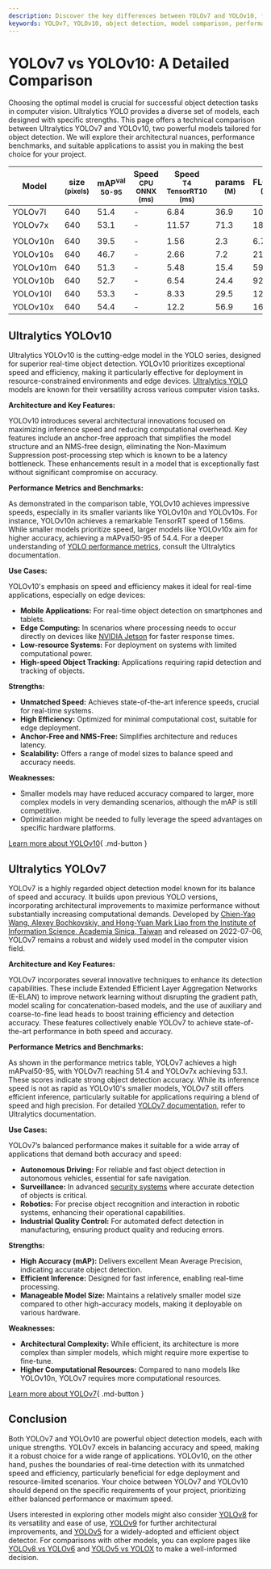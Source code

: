```yaml
---
description: Discover the key differences between YOLOv7 and YOLOv10, from architecture to performance benchmarks, to choose the optimal model for your needs.
keywords: YOLOv7, YOLOv10, object detection, model comparison, performance benchmarks, computer vision, Ultralytics YOLO, edge deployment, real-time AI
---
```


# YOLOv7 vs YOLOv10: A Detailed Comparison

Choosing the optimal model is crucial for successful object detection tasks in computer vision. Ultralytics YOLO provides a diverse set of models, each designed with specific strengths. This page offers a technical comparison between Ultralytics YOLOv7 and YOLOv10, two powerful models tailored for object detection. We will explore their architectural nuances, performance benchmarks, and suitable applications to assist you in making the best choice for your project.

<script async src="https://cdn.jsdelivr.net/npm/chart.js@3.9.1/dist/chart.min.js"></script>
<script defer src="../../javascript/benchmark.js"></script>

<canvas id="modelComparisonChart" width="1024" height="400" active-models='["YOLOv7", "YOLOv10"]'></canvas>

| Model    | size<br><sup>(pixels) | mAP<sup>val<br>50-95 | Speed<br><sup>CPU ONNX<br>(ms) | Speed<br><sup>T4 TensorRT10<br>(ms) | params<br><sup>(M) | FLOPs<br><sup>(B) |
| -------- | --------------------- | -------------------- | ------------------------------ | ----------------------------------- | ------------------ | ----------------- |
| YOLOv7l  | 640                   | 51.4                 | -                              | 6.84                                | 36.9               | 104.7             |
| YOLOv7x  | 640                   | 53.1                 | -                              | 11.57                               | 71.3               | 189.9             |
|          |                       |                      |                                |                                     |                    |                   |
| YOLOv10n | 640                   | 39.5                 | -                              | 1.56                                | 2.3                | 6.7               |
| YOLOv10s | 640                   | 46.7                 | -                              | 2.66                                | 7.2                | 21.6              |
| YOLOv10m | 640                   | 51.3                 | -                              | 5.48                                | 15.4               | 59.1              |
| YOLOv10b | 640                   | 52.7                 | -                              | 6.54                                | 24.4               | 92.0              |
| YOLOv10l | 640                   | 53.3                 | -                              | 8.33                                | 29.5               | 120.3             |
| YOLOv10x | 640                   | 54.4                 | -                              | 12.2                                | 56.9               | 160.4             |

## Ultralytics YOLOv10

Ultralytics YOLOv10 is the cutting-edge model in the YOLO series, designed for superior real-time object detection. YOLOv10 prioritizes exceptional speed and efficiency, making it particularly effective for deployment in resource-constrained environments and edge devices. [Ultralytics YOLO](https://www.ultralytics.com/yolo) models are known for their versatility across various computer vision tasks.

**Architecture and Key Features:**

YOLOv10 introduces several architectural innovations focused on maximizing inference speed and reducing computational overhead. Key features include an anchor-free approach that simplifies the model structure and an NMS-free design, eliminating the Non-Maximum Suppression post-processing step which is known to be a latency bottleneck. These enhancements result in a model that is exceptionally fast without significant compromise on accuracy.

**Performance Metrics and Benchmarks:**

As demonstrated in the comparison table, YOLOv10 achieves impressive speeds, especially in its smaller variants like YOLOv10n and YOLOv10s. For instance, YOLOv10n achieves a remarkable TensorRT speed of 1.56ms. While smaller models prioritize speed, larger models like YOLOv10x aim for higher accuracy, achieving a mAPval50-95 of 54.4. For a deeper understanding of [YOLO performance metrics](https://docs.ultralytics.com/guides/yolo-performance-metrics/), consult the Ultralytics documentation.

**Use Cases:**

YOLOv10's emphasis on speed and efficiency makes it ideal for real-time applications, especially on edge devices:

- **Mobile Applications:** For real-time object detection on smartphones and tablets.
- **Edge Computing:** In scenarios where processing needs to occur directly on devices like [NVIDIA Jetson](https://docs.ultralytics.com/guides/nvidia-jetson/) for faster response times.
- **Low-resource Systems:** For deployment on systems with limited computational power.
- **High-speed Object Tracking:** Applications requiring rapid detection and tracking of objects.

**Strengths:**

- **Unmatched Speed:** Achieves state-of-the-art inference speeds, crucial for real-time systems.
- **High Efficiency:** Optimized for minimal computational cost, suitable for edge deployment.
- **Anchor-Free and NMS-Free:** Simplifies architecture and reduces latency.
- **Scalability:** Offers a range of model sizes to balance speed and accuracy needs.

**Weaknesses:**

- Smaller models may have reduced accuracy compared to larger, more complex models in very demanding scenarios, although the mAP is still competitive.
- Optimization might be needed to fully leverage the speed advantages on specific hardware platforms.

[Learn more about YOLOv10](https://docs.ultralytics.com/models/yolov10/){ .md-button }

## Ultralytics YOLOv7

YOLOv7 is a highly regarded object detection model known for its balance of speed and accuracy. It builds upon previous YOLO versions, incorporating architectural improvements to maximize performance without substantially increasing computational demands. Developed by [Chien-Yao Wang, Alexey Bochkovskiy, and Hong-Yuan Mark Liao from the Institute of Information Science, Academia Sinica, Taiwan](https://arxiv.org/abs/2207.02696) and released on 2022-07-06, YOLOv7 remains a robust and widely used model in the computer vision field.

**Architecture and Key Features:**

YOLOv7 incorporates several innovative techniques to enhance its detection capabilities. These include Extended Efficient Layer Aggregation Networks (E-ELAN) to improve network learning without disrupting the gradient path, model scaling for concatenation-based models, and the use of auxiliary and coarse-to-fine lead heads to boost training efficiency and detection accuracy. These features collectively enable YOLOv7 to achieve state-of-the-art performance in both speed and accuracy.

**Performance Metrics and Benchmarks:**

As shown in the performance metrics table, YOLOv7 achieves a high mAPval50-95, with YOLOv7l reaching 51.4 and YOLOv7x achieving 53.1. These scores indicate strong object detection accuracy. While its inference speed is not as rapid as YOLOv10's smaller models, YOLOv7 still offers efficient inference, particularly suitable for applications requiring a blend of speed and high precision. For detailed [YOLOv7 documentation](https://docs.ultralytics.com/models/yolov7/), refer to Ultralytics documentation.

**Use Cases:**

YOLOv7’s balanced performance makes it suitable for a wide array of applications that demand both accuracy and speed:

- **Autonomous Driving:** For reliable and fast object detection in autonomous vehicles, essential for safe navigation.
- **Surveillance:** In advanced [security systems](https://www.ultralytics.com/blog/computer-vision-for-theft-prevention-enhancing-security) where accurate detection of objects is critical.
- **Robotics:** For precise object recognition and interaction in robotic systems, enhancing their operational capabilities.
- **Industrial Quality Control:** For automated defect detection in manufacturing, ensuring product quality and reducing errors.

**Strengths:**

- **High Accuracy (mAP):** Delivers excellent Mean Average Precision, indicating accurate object detection.
- **Efficient Inference:** Designed for fast inference, enabling real-time processing.
- **Manageable Model Size:** Maintains a relatively smaller model size compared to other high-accuracy models, making it deployable on various hardware.

**Weaknesses:**

- **Architectural Complexity:** While efficient, its architecture is more complex than simpler models, which might require more expertise to fine-tune.
- **Higher Computational Resources:** Compared to nano models like YOLOv10n, YOLOv7 requires more computational resources.

[Learn more about YOLOv7](https://docs.ultralytics.com/models/yolov7/){ .md-button }

## Conclusion

Both YOLOv7 and YOLOv10 are powerful object detection models, each with unique strengths. YOLOv7 excels in balancing accuracy and speed, making it a robust choice for a wide range of applications. YOLOv10, on the other hand, pushes the boundaries of real-time detection with its unmatched speed and efficiency, particularly beneficial for edge deployment and resource-limited scenarios. Your choice between YOLOv7 and YOLOv10 should depend on the specific requirements of your project, prioritizing either balanced performance or maximum speed.

Users interested in exploring other models might also consider [YOLOv8](https://docs.ultralytics.com/models/yolov8/) for its versatility and ease of use, [YOLOv9](https://docs.ultralytics.com/models/yolov9/) for further architectural improvements, and [YOLOv5](https://docs.ultralytics.com/models/yolov5/) for a widely-adopted and efficient object detector. For comparisons with other models, you can explore pages like [YOLOv8 vs YOLOv6](https://docs.ultralytics.com/compare/yolov8-vs-yolov6/) and [YOLOv5 vs YOLOX](https://docs.ultralytics.com/compare/yolov5-vs-yolox/) to make a well-informed decision.